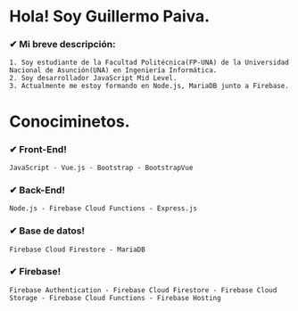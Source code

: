 # Hola! Soy Guillermo Paiva.

<!--
### ✔ Mi información:
- Sitio web: [guillepaivag.web.app](https://guillepaivag.web.app)
-->

### ✔ Mi breve descripción:
~~~
1. Soy estudiante de la Facultad Politécnica(FP-UNA) de la Universidad Nacional de Asunción(UNA) en Ingeniería Informática.
2. Soy desarrollador JavaScript Mid Level.
3. Actualmente me estoy formando en Node.js, MariaDB junto a Firebase.
~~~

# Conociminetos.

### ✔ Front-End!
~~~
JavaScript - Vue.js - Bootstrap - BootstrapVue
~~~

### ✔ Back-End!
~~~
Node.js - Firebase Cloud Functions - Express.js
~~~

### ✔ Base de datos!
~~~
Firebase Cloud Firestore - MariaDB
~~~

### ✔ Firebase!
~~~
Firebase Authentication - Firebase Cloud Firestore - Firebase Cloud Storage - Firebase Cloud Functions - Firebase Hosting
~~~








